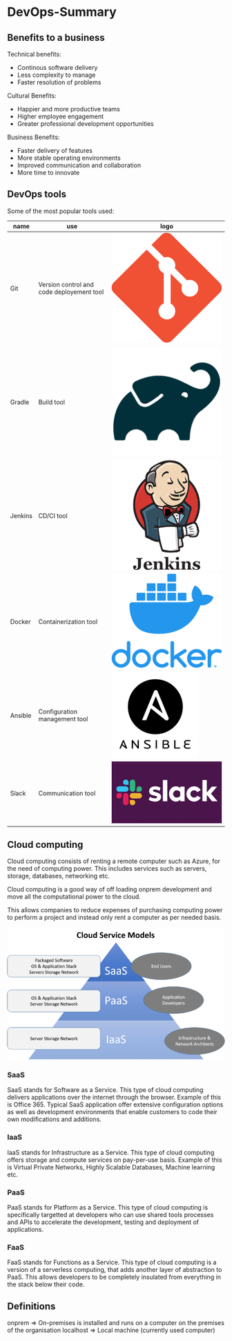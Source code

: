 # DevOps-Summary

## Benefits to a business

Technical benefits:

- Continous software delivery
- Less complexity to manage
- Faster resolution of problems

Cultural Benefits:

- Happier and more productive teams
- Higher employee engagement
- Greater professional development opportunities

Business Benefits:

- Faster delivery of features
- More stable operating environments
- Improved communication and collaboration
- More time to innovate

## DevOps tools

Some of the most popular tools used:

name | use | logo
-|-|-
Git | Version control and code deployement tool | ![git](img/git.png)
Gradle | Build tool | ![gradle](img/gradle.png)
Jenkins | CD/CI tool | ![jenkins](img/jenkins.png)
Docker | Containerization tool | ![docker](img/docker.png)
Ansible | Configuration management tool | ![ansible](img/ansible.png)
Slack | Communication tool | ![slack](img/slack.jpeg)

## Cloud computing

Cloud computing consists of renting a remote computer such as Azure, for the need of computing power. This includes services such as servers, storage, databases, networking etc.

Cloud computing is a good way of off loading onprem development and move all the computational power to the cloud.

This allows companies to reduce expenses of purchasing computing power to perform a project and instead only rent a computer as per needed basis.

![piramid](img/piramid.png)

### SaaS

SaaS stands for Software as a Service. This type of cloud computing delivers applications over the internet through the browser. Example of this is Office 365. Typical SaaS application offer extensive configuration options as well as development environments that enable customers to code their own modifications and additions.

### IaaS

IaaS stands for Infrastructure as a Service. This type of cloud computing offers storage and compute services on pay-per-use basis. Example of this is Virtual Private Networks, Highly Scalable Databases, Machine learning etc.

### PaaS

PaaS stands for Platform as a Service. This type of cloud computing is specifically targetted at developers who can use shared tools processes and APIs to accelerate the development, testing and deployment of applications.

### FaaS

FaaS stands for Functions as a Service. This type of cloud computing is a version of a serverless computing, that adds another layer of abstraction to PaaS. This allows developers to be completely insulated from everything in the stack below their code.

## Definitions

onprem => On-premises is installed and runs on a computer on the premises of the organisation
localhost => Local machine (currently used computer)
